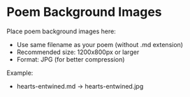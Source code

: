 # Poem Background Images

Place poem background images here:
- Use same filename as your poem (without .md extension)
- Recommended size: 1200x800px or larger
- Format: JPG (for better compression)

Example:
- hearts-entwined.md → hearts-entwined.jpg